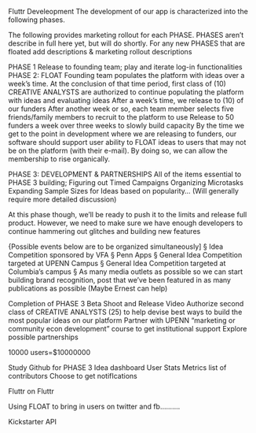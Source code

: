 Fluttr Develeopment
The development of our app is characterized into the following phases. 


The following provides marketing rollout for each PHASE. PHASES aren’t describe in full here yet, but will do shortly. For any new PHASES that are floated add descriptions & marketing rollout descriptions



PHASE 1
Release to founding team; play and iterate log-in functionalities
PHASE 2: FLOAT
Founding team populates the platform with ideas over a week’s time. 
At the conclusion of that time period, first class of (10) CREATIVE ANALYSTS are authorized to continue populating the platform with ideas and evaluating ideas
After a week’s time, we release to (10) of our funders
After another week or so,  each team member selects five friends/family members to recruit to the platform to use
Release to 50 funders a week over three weeks to slowly build capacity
By the time we get to the point in development where we are releasing to funders, our software should support user ability to FLOAT ideas to users that may not be on the platform (with their e-mail). By doing so, we can allow the membership to rise organically. 

PHASE 3: DEVELOPMENT & PARTNERSHIPS
All of the items essential to PHASE 3 building;
Figuring out Timed Campaigns
Organizing Microtasks
Expanding Sample Sizes for Ideas based on popularity…
(Will generally require more detailed discussion)

At this phase though, we’ll be ready to push it to the limits and release full product. However, we need to make sure we have enough developers to continue hammering out glitches and building new features 
 
{Possible events below are to be organized simultaneously]
§  Idea Competition sponsored by VFA
§  Penn Apps
§  General Idea Competition targeted at UPENN Campus
§  General Idea Competition targeted at Columbia’s campus
§  As many media outlets as possible so we can start building brand recognition, post that we’ve been featured in as many publications as possible (Maybe Ernest can help)

Completion of PHASE 3 Beta
Shoot and Release Video
Authorize second class of CREATIVE ANALYSTS (25) to help devise best ways to build the most popular ideas on our platform
Partner with UPENN “marketing or community econ development” course to get institutional support
Explore possible partnerships
 
 
10000 users=$10000000


Study Github for PHASE 3 
	Idea dashboard
	User Stats
		Metrics
	list of contributors
	Choose to get notifIcations

Fluttr on Fluttr





Using FLOAT to bring in users on twitter and fb……….

Kickstarter API


	


